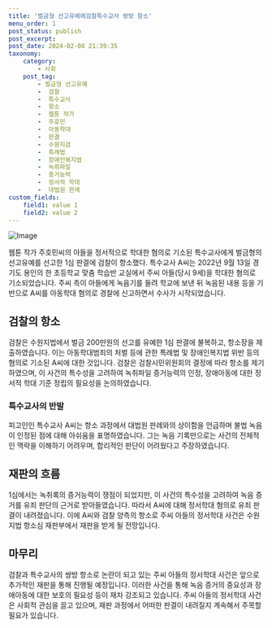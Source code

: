 ```yaml
---
title: '벌금형 선고유예에검찰특수교사 쌍방 항소'
menu_order: 1
post_status: publish
post_excerpt: 
post_date: 2024-02-08 21:39:35
taxonomy:
    category:
        - 사회
    post_tag:
        - 벌금형 선고유예
        -  검찰
        -  특수교사
        -  항소
        -  웹툰 작가
        -  주호민
        -  아동학대
        -  판결
        -  수원지검
        -  특례법
        -  장애인복지법
        -  녹취파일
        -  증거능력
        -  정서적 학대
        -  대법원 판례
custom_fields:
    field1: value 1
    field2: value 2
---
```


![Image](https://imgnews.pstatic.net/image/022/2024/02/08/20240208504496_20240208151301740.jpg?type=w647)

웹툰 작가 주호민씨의 아들을 정서적으로 학대한 혐의로 기소된 특수교사에게 벌금형의 선고유예를 선고한 1심 판결에 검찰이 항소했다. 특수교사 A씨는 2022년 9월 13일 경기도 용인의 한 초등학교 맞춤 학습반 교실에서 주씨 아들(당시 9세)을 학대한 혐의로 기소되었습니다. 주씨 측이 아들에게 녹음기를 들려 학교에 보낸 뒤 녹음된 내용 등을 기반으로 A씨를 아동학대 혐의로 경찰에 신고하면서 수사가 시작되었습니다.
## 검찰의 항소
검찰은 수원지법에서 벌금 200만원의 선고를 유예한 1심 판결에 불복하고, 항소장을 제출하였습니다. 이는 아동학대범죄의 처벌 등에 관한 특례법 및 장애인복지법 위반 등의 혐의로 기소된 A씨에 대한 것입니다. 검찰은 검찰시민위원회의 결정에 따라 항소를 제기하였으며, 이 사건의 특수성을 고려하여 녹취파일 증거능력의 인정, 장애아동에 대한 정서적 학대 기준 정립의 필요성을 논의하였습니다.
### 특수교사의 반발
피고인인 특수교사 A씨는 항소 과정에서 대법원 판례와의 상이함을 언급하며 불법 녹음이 인정된 점에 대해 아쉬움을 표명하였습니다. 그는 녹음 기록만으로는 사건의 전체적인 맥락을 이해하기 어려우며, 합리적인 판단이 어려웠다고 주장하였습니다.
## 재판의 흐름
1심에서는 녹취록의 증거능력이 쟁점이 되었지만, 이 사건의 특수성을 고려하여 녹음 증거를 유죄 판단의 근거로 받아들였습니다. 따라서 A씨에 대해 정서학대 혐의로 유죄 판결이 내려졌습니다. 이에 A씨와 검찰 양측의 항소로 주씨 아들의 정서학대 사건은 수원지법 항소심 재판부에서 재판을 받게 될 전망입니다.
## 마무리
검찰과 특수교사의 쌍방 항소로 논란이 되고 있는 주씨 아들의 정서학대 사건은 앞으로 추가적인 재판을 통해 진행될 예정입니다. 이러한 사건을 통해 녹음 증거의 중요성과 장애아동에 대한 보호의 필요성 등이 재차 강조되고 있습니다. 주씨 아들의 정서학대 사건은 사회적 관심을 끌고 있으며, 재판 과정에서 어떠한 판결이 내려질지 계속해서 주목할 필요가 있습니다.
